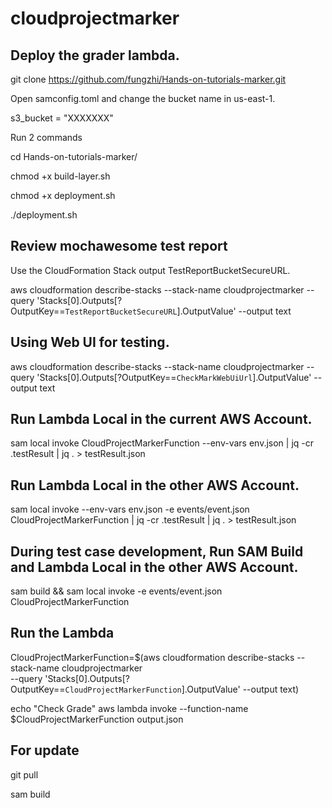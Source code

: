 # cloudprojectmarker

## Deploy the grader lambda.

git clone https://github.com/fungzhi/Hands-on-tutorials-marker.git

Open samconfig.toml and change the bucket name in us-east-1.

s3_bucket = "XXXXXXX"

Run 2 commands

cd Hands-on-tutorials-marker/

chmod +x build-layer.sh

chmod +x deployment.sh

./deployment.sh

## Review mochawesome test report 

Use the CloudFormation Stack output TestReportBucketSecureURL.

aws cloudformation describe-stacks --stack-name cloudprojectmarker --query 'Stacks[0].Outputs[?OutputKey==`TestReportBucketSecureURL`].OutputValue' --output text

## Using Web UI for testing.

aws cloudformation describe-stacks --stack-name cloudprojectmarker --query 'Stacks[0].Outputs[?OutputKey==`CheckMarkWebUiUrl`].OutputValue' --output text

## Run Lambda Local in the current AWS Account.

sam local invoke CloudProjectMarkerFunction --env-vars env.json | jq -cr .testResult | jq . > testResult.json

## Run Lambda Local in the other AWS Account.

sam local invoke --env-vars env.json -e events/event.json CloudProjectMarkerFunction | jq -cr .testResult | jq . > testResult.json

## During test case development, Run SAM Build and Lambda Local in the other AWS Account.

sam build && sam local invoke -e events/event.json CloudProjectMarkerFunction

## Run the Lambda

CloudProjectMarkerFunction=\$(aws cloudformation describe-stacks --stack-name cloudprojectmarker \
--query 'Stacks[0].Outputs[?OutputKey==`CloudProjectMarkerFunction`].OutputValue' --output text)

echo "Check Grade"
aws lambda invoke --function-name \$CloudProjectMarkerFunction output.json

## For update

git pull

sam build
